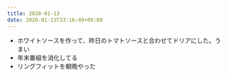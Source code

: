 ```yaml
---
title: 2020-01-13
date: 2020-01-13T23:16:49+09:00
---
```


- ホワイトソースを作って、昨日のトマトソースと合わせてドリアにした。うまい
- 年末番組を消化してる
- リングフィットを朝晩やった
